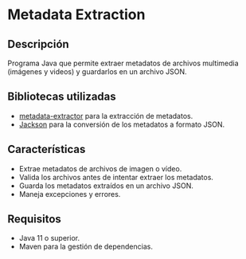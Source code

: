 # Metadata Extraction

## Descripción

Programa Java que permite extraer metadatos de archivos multimedia (imágenes y videos) y guardarlos en un archivo JSON. 

## Bibliotecas utilizadas
- [metadata-extractor](https://github.com/drewnoakes/metadata-extractor) para la extracción de metadatos.
- [Jackson](https://github.com/FasterXML/jackson) para la conversión de los metadatos a formato JSON.

## Características

- Extrae metadatos de archivos de imagen o vídeo.
- Valida los archivos antes de intentar extraer los metadatos.
- Guarda los metadatos extraídos en un archivo JSON.
- Maneja excepciones y errores.

## Requisitos

- Java 11 o superior.
- Maven para la gestión de dependencias.
